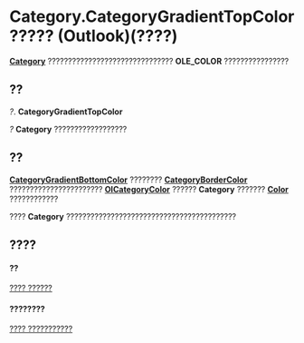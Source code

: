 
# Category.CategoryGradientTopColor ????? (Outlook)(????)

 **[Category](143ef095-54b0-cbe2-e356-632029061ac2.md)** ??????????????????????????????? **OLE_COLOR** ????????????????


## ??

 _?_. **CategoryGradientTopColor**

 _?_ **Category** ??????????????????


## ??

 **[CategoryGradientBottomColor](5f082300-2eb0-b297-dc54-9657da5ae319.md)** ???????? **[CategoryBorderColor](95251459-f216-7cc8-55ef-c939090cf3bf.md)** ??????????????????????? **[OlCategoryColor](048bbc6b-c49f-68a3-ac59-b61204e5ef78.md)** ?????? **Category** ??????? **[Color](42814031-97ee-bb71-7c24-4ddd367d793c.md)** ????????????

???? **Category** ??????????????????????????????????????????


## ????


#### ??


[???? ??????](143ef095-54b0-cbe2-e356-632029061ac2.md)
#### ????????


[???? ???????????](http://msdn.microsoft.com/library/c33f2d50-2402-e8fe-ceef-335a708c95e6%28Office.15%29.aspx)